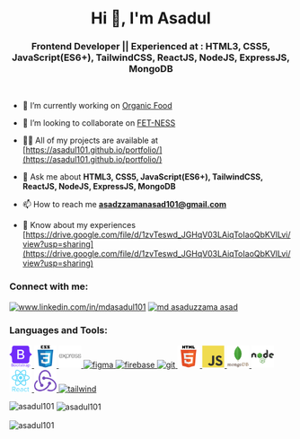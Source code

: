 <h1 align="center">Hi 👋, I'm Asadul</h1>
<h3 align="center">Frontend Developer || Experienced at : HTML3, CSS5, JavaScript(ES6+), TailwindCSS, ReactJS, NodeJS, ExpressJS, MongoDB</h3>

<img src="https://i.ibb.co/X1Dhh2C/boy-cartoon-character-running-books.jpg" alt="">

- 🔭 I’m currently working on [Organic Food](https://assignment11-8fa81.web.app)

- 👯 I’m looking to collaborate on [FET-NESS](https://assigment-cetagory-client.web.app/)

- 👨‍💻 All of my projects are available at [https://asadul101.github.io/portfolio/](https://asadul101.github.io/portfolio/)

- 💬 Ask me about **HTML3, CSS5, JavaScript(ES6+), TailwindCSS, ReactJS, NodeJS, ExpressJS, MongoDB**

- 📫 How to reach me **asadzzamanasad101@gmail.com**

- 📄 Know about my experiences [https://drive.google.com/file/d/1zvTeswd_JGHqV03LAiqToIaoQbKVlLvi/view?usp=sharing](https://drive.google.com/file/d/1zvTeswd_JGHqV03LAiqToIaoQbKVlLvi/view?usp=sharing)



 

<h3 align="left">Connect with me:</h3>
<p align="left">
<a href="https://linkedin.com/in/www.linkedin.com/in/mdasadul101" target="blank"><img align="center" src="https://raw.githubusercontent.com/rahuldkjain/github-profile-readme-generator/master/src/images/icons/Social/linked-in-alt.svg" alt="www.linkedin.com/in/mdasadul101" height="30" width="40" /></a>
<a href="https://fb.com/md asaduzzama asad" target="blank"><img align="center" src="https://raw.githubusercontent.com/rahuldkjain/github-profile-readme-generator/master/src/images/icons/Social/facebook.svg" alt="md asaduzzama asad" height="30" width="40" /></a>
</p>


<h3 align="left">Languages and Tools:</h3>





<p align="left"> <a href="https://getbootstrap.com" target="_blank" rel="noreferrer"> <img src="https://raw.githubusercontent.com/devicons/devicon/master/icons/bootstrap/bootstrap-plain-wordmark.svg" alt="bootstrap" width="40" height="40"/> </a> <a href="https://www.w3schools.com/css/" target="_blank" rel="noreferrer"> <img src="https://raw.githubusercontent.com/devicons/devicon/master/icons/css3/css3-original-wordmark.svg" alt="css3" width="40" height="40"/> </a> <a href="https://expressjs.com" target="_blank" rel="noreferrer"> <img src="https://raw.githubusercontent.com/devicons/devicon/master/icons/express/express-original-wordmark.svg" alt="express" width="40" height="40"/> </a> <a href="https://www.figma.com/" target="_blank" rel="noreferrer"> <img src="https://www.vectorlogo.zone/logos/figma/figma-icon.svg" alt="figma" width="40" height="40"/> </a> <a href="https://firebase.google.com/" target="_blank" rel="noreferrer"> <img src="https://www.vectorlogo.zone/logos/firebase/firebase-icon.svg" alt="firebase" width="40" height="40"/> </a> <a href="https://git-scm.com/" target="_blank" rel="noreferrer"> <img src="https://www.vectorlogo.zone/logos/git-scm/git-scm-icon.svg" alt="git" width="40" height="40"/> </a> <a href="https://www.w3.org/html/" target="_blank" rel="noreferrer"> <img src="https://raw.githubusercontent.com/devicons/devicon/master/icons/html5/html5-original-wordmark.svg" alt="html5" width="40" height="40"/> </a> <a href="https://developer.mozilla.org/en-US/docs/Web/JavaScript" target="_blank" rel="noreferrer"> <img src="https://raw.githubusercontent.com/devicons/devicon/master/icons/javascript/javascript-original.svg" alt="javascript" width="40" height="40"/> </a> <a href="https://www.mongodb.com/" target="_blank" rel="noreferrer"> <img src="https://raw.githubusercontent.com/devicons/devicon/master/icons/mongodb/mongodb-original-wordmark.svg" alt="mongodb" width="40" height="40"/> </a> <a href="https://nodejs.org" target="_blank" rel="noreferrer"> <img src="https://raw.githubusercontent.com/devicons/devicon/master/icons/nodejs/nodejs-original-wordmark.svg" alt="nodejs" width="40" height="40"/> </a> <a href="https://reactjs.org/" target="_blank" rel="noreferrer"> <img src="https://raw.githubusercontent.com/devicons/devicon/master/icons/react/react-original-wordmark.svg" alt="react" width="40" height="40"/> </a> <a href="https://redux.js.org" target="_blank" rel="noreferrer"> <img src="https://raw.githubusercontent.com/devicons/devicon/master/icons/redux/redux-original.svg" alt="redux" width="40" height="40"/> </a> <a href="https://tailwindcss.com/" target="_blank" rel="noreferrer"> <img src="https://www.vectorlogo.zone/logos/tailwindcss/tailwindcss-icon.svg" alt="tailwind" width="40" height="40"/> </a> </p>

<p><img align="left" src="https://github-readme-stats.vercel.app/api/top-langs?username=asadul101&show_icons=true&locale=en&layout=compact" alt="asadul101" /></p>




<p>&nbsp;<img align="center" src="https://github-readme-stats.vercel.app/api?username=asadul101&show_icons=true&locale=en" alt="asadul101" /></p>

<p><img align="center" src="https://github-readme-streak-stats.herokuapp.com/?user=asadul101&" alt="asadul101" /></p>
